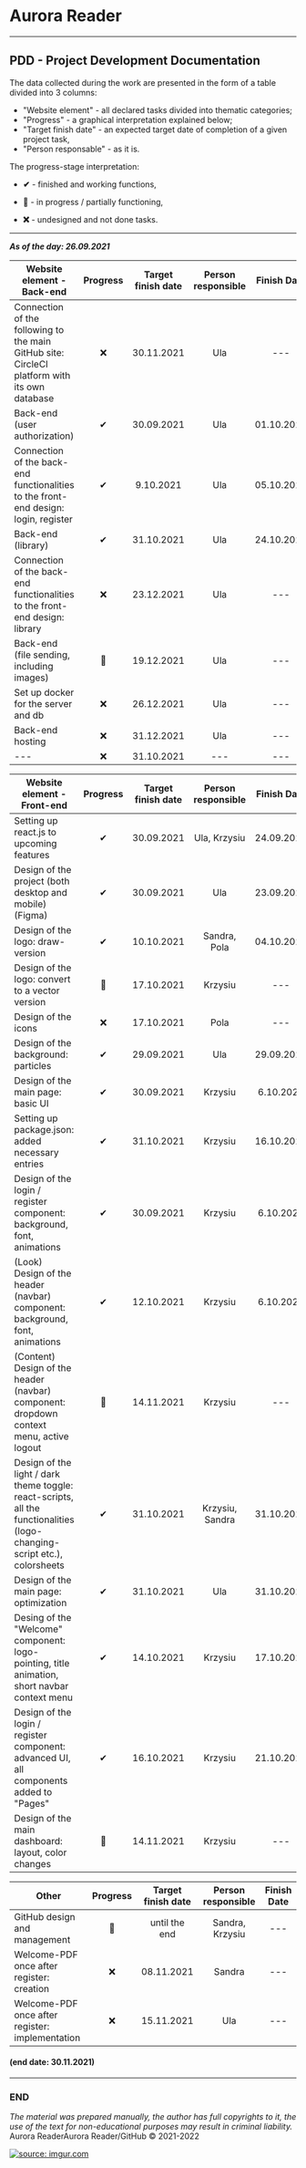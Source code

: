 # Aurora Reader

- - -

## PDD - Project Development Documentation

The data collected during the work are presented in the form of a table divided into 3 columns:
 - "Website element" - all declared tasks divided into thematic categories;
 - "Progress" - a graphical interpretation explained below;
 - "Target finish date" - an expected target date of completion of a given project task,
 - "Person responsable" - as it is.

The progress-stage interpretation:

- **✔** - finished and working functions,

- **🚧** - in progress / partially functioning,

- **❌** - undesigned and not done tasks.

- - -

***As of the day: 26.09.2021***


| Website element - Back-end | Progress | Target finish date | Person responsible | Finish Date |
|-|:-:|:-:|:-:|:-:|         
| Connection of the following to the main GitHub site: CircleCI platform with its own database |❌|30.11.2021|Ula| --- | 
| Back-end (user authorization) |✔|30.09.2021|Ula|01.10.2021| 
| Connection of the back-end functionalities to the front-end design: login, register|✔|9.10.2021|Ula|05.10.2021| 
| Back-end (library) |✔|31.10.2021|Ula| 24.10.2021 | 
| Connection of the back-end functionalities to the front-end design: library |❌|23.12.2021| Ula | --- | 
| Back-end (file sending, including images) |🚧|19.12.2021|Ula| --- | 
| Set up docker for the server and db |❌|26.12.2021|Ula| --- | 
| Back-end hosting |❌|31.12.2021|Ula| --- | 
| --- |❌|31.10.2021|---| --- | 

| Website element - Front-end | Progress | Target finish date | Person responsible | Finish Date | 
|-|:-:|:-:|:-:|:-:| 
| Setting up react.js to upcoming features |✔|30.09.2021|Ula, Krzysiu| 24.09.2021 |   
| Design of the project (both desktop and mobile) (Figma) |✔|30.09.2021|Ula| 23.09.2021 | 
| Design of the logo: draw-version |✔|10.10.2021|Sandra, Pola| 04.10.2021 | 
| Design of the logo: convert to a vector version |🚧|17.10.2021|Krzysiu| --- | 
| Design of the icons |❌|17.10.2021|Pola| --- | 
| Design of the background: particles |✔|29.09.2021|Ula| 29.09.2021 | 
| Design of the main page: basic UI |✔|30.09.2021|Krzysiu| 6.10.2021 | 
| Setting up package.json: added necessary entries |✔|31.10.2021|Krzysiu| 16.10.2021 | 
| Design of the login / register component: background, font, animations |✔|30.09.2021|Krzysiu| 6.10.2021 | 
| (Look) Design of the header (navbar) component: background, font, animations |✔|12.10.2021|Krzysiu| 6.10.2021 |
| (Content) Design of the header (navbar) component: dropdown context menu, active logout |🚧|14.11.2021|Krzysiu| --- | 
| Design of the light / dark theme toggle: react-scripts, all the functionalities (logo-changing-script etc.), colorsheets |✔|31.10.2021|Krzysiu, Sandra|31.10.2021| 
| Design of the main page: optimization |✔|31.10.2021|Ula|31.10.2021|
| Desing of the "Welcome" component: logo-pointing, title animation, short navbar context menu |✔|14.10.2021|Krzysiu|17.10.2021 | 
| Design of the login / register component: advanced UI, all components added to "Pages" |✔|16.10.2021|Krzysiu|21.10.2021 | 
| Design of the main dashboard: layout, color changes |🚧|14.11.2021|Krzysiu| --- |

| Other | Progress | Target finish date | Person responsible | Finish Date | 
|-|:-:|:-:|:-:|:-:|
| GitHub design and management |🚧|until the end|Sandra, Krzysiu| --- | 
| Welcome-PDF once after register: creation |❌|08.11.2021| Sandra | --- | 
| Welcome-PDF once after register: implementation |❌|15.11.2021|Ula| --- | 


#### (end date: 30.11.2021)

 - - - 

### END

 *The material was prepared manually, the author has full copyrights to it, the use of the text for non-educational purposes may result in criminal liability.*
 Aurora ReaderAurora Reader/GitHub © 2021-2022

<a href="https://imgur.com/ZTJCO6z"><img src="https://i.imgur.com/ZTJCO6zm.png" title="source: imgur.com" /></a>
